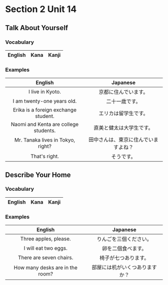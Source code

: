 # Section 2 Unit 14
## Talk About Yourself
### Vocabulary
| English | Kana | Kanji |
|:-------:|:----:|:-----:|

### Examples
| English | Japanese |
|:-------:|:--------:|
| I live in Kyoto. | 京都に住んでいます。 |
| I am twenty-one years old. | 二十一歳です。 |
| Erika is a foreign exchange student. | エリカは留学生です。 |
| Naomi and Kenta are college students. | 直美と健太は大学生です。 |
| Mr. Tanaka lives in Tokyo, right? | 田中さんは、東京に住んでいますよね？ |
| That's right. | そうです。 |

## Describe Your Home
### Vocabulary
| English | Kana | Kanji |
|:-------:|:----:|:-----:|

### Examples
| English | Japanese |
|:-------:|:--------:|
| Three apples, please. | りんごを三個ください。 |
| I will eat two eggs. | 卵を二個食べます。 |
| There are seven chairs. | 椅子が七つあります。 |
| How many desks are in the room? | 部屋には机がいくつありますか？ |
